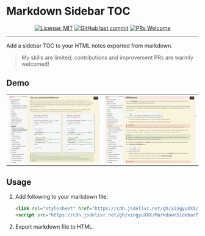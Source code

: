 # Markdown Sidebar TOC

<div align="center">

[![License: MIT](https://img.shields.io/badge/License-MIT-yellow.svg)](https://opensource.org/licenses/MIT)
[![GitHub last commit](https://img.shields.io/github/last-commit/xingyuXXX/MarkdownSidebarTOC)](https://github.com/xingyuXXX/MarkdownSidebarTOC/commits/main)
[![PRs Welcome](https://img.shields.io/badge/PRs-welcome-brightgreen.svg)](https://makeapullrequest.com)

</div>

---

Add a sidebar TOC to your HTML notes exported from markdown.

> My skills are limited; contributions and improvement PRs are warmly welcomed!

## Demo

<table>
  <tr>
    <td><img src="./Snipaste_2025-02-09_13-45-15.png" alt="demo1" /></td>
    <td><img src="./Snipaste_2025-02-09_13-45-55.png" alt="demo2" /></td>
  </tr>
</table>

## Usage

1. Add following to your markdown file:

   ```html
   <link rel="stylesheet" href="https://cdn.jsdelivr.net/gh/xingyuXXX/MarkdownSidebarTOC@latest/sidebar.min.css" />
   <script src="https://cdn.jsdelivr.net/gh/xingyuXXX/MarkdownSidebarTOC@latest/sidebar.min.js"></script>
   ```

2. Export markdown file to HTML.
